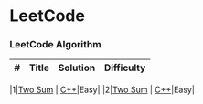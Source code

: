 LeetCode
========

### LeetCode Algorithm

| # | Title | Solution | Difficulty |
|---| ----- | -------- | ---------- |

|1|[Two Sum](https://leetcode.com/problems/two-sum/) | [C++](./algorithms/two_sum.cpp)|Easy|
|2|[Two Sum](https://leetcode.com/problems/two-sum/) | [C++](./algorithms/two_sum.cpp)|Easy|